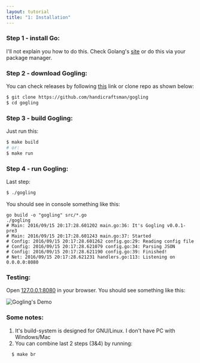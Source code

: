 ```yaml
---
layout: tutorial
title: "1: Installation"
---
```

### Step 1 - install Go:
I'll not explain you how to do this. Check Golang's [site](https://golang.org "Golang's Site")
or do this via your package manager.

### Step 2 - download Gogling:
You can check releases by following [this](https://github.com/handicraftsman/gogling/releases) link
or clone repo as shown below:
```bash
$ git clone https://github.com/handicraftsman/gogling
$ cd gogling
```

### Step 3 - build Gogling:
Just run this:
```bash
$ make build
# or:
$ make run
```

### Step 4 - run Gogling:
Last step:
```bash
$ ./gogling
```
You should see in console something like this:
```
go build -o "gogling" src/*.go
./gogling
# Main: 2016/09/15 20:17:28.601202 main.go:36: It's Gogling v0.0.1-pre3
# Main: 2016/09/15 20:17:28.601243 main.go:37: Started
# Config: 2016/09/15 20:17:28.601262 config.go:29: Reading config file
# Config: 2016/09/15 20:17:28.621079 config.go:34: Parsing JSON
# Config: 2016/09/15 20:17:28.621190 config.go:39: Finished!
# Net: 2016/09/15 20:17:28.621231 handlers.go:113: Listening on 0.0.0.0:8080
```

### Testing:
Open [127.0.0.1:8080](http://127.0.0.1:8080) in your browser. You should see something like this:

<img class="w3-card-4" alt="Gogling's Demo" src="{{site.baseurl}}/img/gogling-tutor-1-1.png">


### Some notes:
1. It's build-system is designed for GNU/Linux. I don't have PC with Windows/Mac
2. You can combine last 2 steps (3&4) by running:
```bash
  $ make br
```
